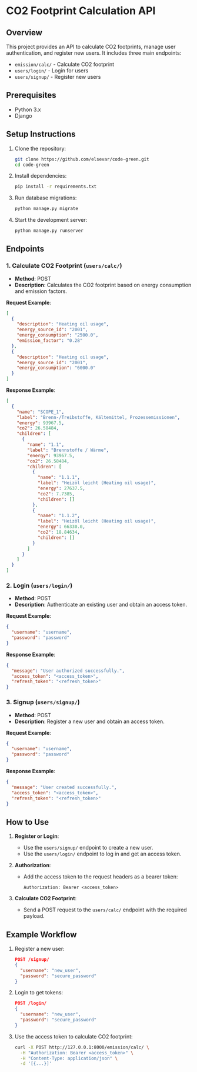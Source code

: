 # CO2 Footprint Calculation API

## Overview
This project provides an API to calculate CO2 footprints, manage user authentication, and register new users. It includes three main endpoints:

- `emission/calc/` - Calculate CO2 footprint
- `users/login/` - Login for users
- `users/signup/` - Register new users

## Prerequisites

- Python 3.x
- Django

## Setup Instructions

1. Clone the repository:
   ```bash
   git clone https://github.com/elsevar/code-green.git
   cd code-green
   ```

2. Install dependencies:
   ```bash
   pip install -r requirements.txt
   ```

3. Run database migrations:
   ```bash
   python manage.py migrate
   ```

4. Start the development server:
   ```bash
   python manage.py runserver
   ```

## Endpoints

### 1. Calculate CO2 Footprint (`users/calc/`)
- **Method**: POST
- **Description**: Calculates the CO2 footprint based on energy consumption and emission factors.

**Request Example**:
```json
[
  {
    "description": "Heating oil usage",
    "energy_source_id": "2001",
    "energy_consumption": "2500.0",
    "emission_factor": "0.28"
  },
  {
    "description": "Heating oil usage",
    "energy_source_id": "2001",
    "energy_consumption": "6000.0"
  }
]
```

**Response Example**:
```json
[
  {
    "name": "SCOPE_1",
    "label": "Brenn-/Treibstoffe, Kältemittel, Prozessemissionen",
    "energy": 93967.5,
    "co2": 26.58484,
    "children": [
      {
        "name": "1.1",
        "label": "Brennstoffe / Wärme",
        "energy": 93967.5,
        "co2": 26.58484,
        "children": [
          {
            "name": "1.1.1",
            "label": "Heizöl leicht (Heating oil usage)",
            "energy": 27637.5,
            "co2": 7.7385,
            "children": []
          },
          {
            "name": "1.1.2",
            "label": "Heizöl leicht (Heating oil usage)",
            "energy": 66330.0,
            "co2": 18.84634,
            "children": []
          }
        ]
      }
    ]
  }
]
```

### 2. Login (`users/login/`)
- **Method**: POST
- **Description**: Authenticate an existing user and obtain an access token.

**Request Example**:
```json
{
  "username": "username",
  "password": "password"
}
```

**Response Example**:
```json
{
  "message": "User authorized successfully.",
  "access_token": "<access_token>",
  "refresh_token": "<refresh_token>"
}
```

### 3. Signup (`users/signup/`)
- **Method**: POST
- **Description**: Register a new user and obtain an access token.

**Request Example**:
```json
{
  "username": "username",
  "password": "password"
}
```

**Response Example**:
```json
{
  "message": "User created successfully.",
  "access_token": "<access_token>",
  "refresh_token": "<refresh_token>"
}
```

## How to Use

1. **Register or Login**:
   - Use the `users/signup/` endpoint to create a new user.
   - Use the `users/login/` endpoint to log in and get an access token.

2. **Authorization**:
   - Add the access token to the request headers as a bearer token:
     ```
     Authorization: Bearer <access_token>
     ```

3. **Calculate CO2 Footprint**:
   - Send a POST request to the `users/calc/` endpoint with the required payload.

## Example Workflow
1. Register a new user:
   ```json
   POST /signup/
   {
     "username": "new_user",
     "password": "secure_password"
   }
   ```

2. Login to get tokens:
   ```json
   POST /login/
   {
     "username": "new_user",
     "password": "secure_password"
   }
   ```

3. Use the access token to calculate CO2 footprint:
   ```bash
   curl -X POST http://127.0.0.1:8000/emission/calc/ \
     -H "Authorization: Bearer <access_token>" \
     -H "Content-Type: application/json" \
     -d '[{...}]'
   ```
